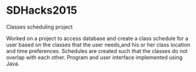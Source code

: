 # SDHacks2015
Classes scheduling project 

Worked on a project to access database and create a class schedule for a user 
based on the classes that the user needs,and his or her class location and time preferences. 
Schedules are created such that the classes do not overlap with each other. 
Program and user interface implemented using Java.

